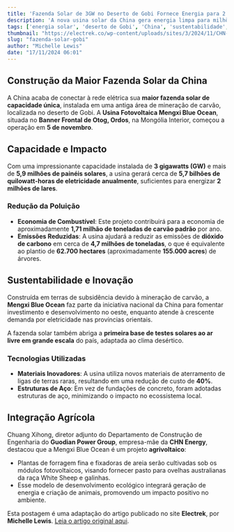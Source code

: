 ```yaml
---
title: 'Fazenda Solar de 3GW no Deserto de Gobi Fornece Energia para 2 Milhões'
description: 'A nova usina solar da China gera energia limpa para milhões de lares, reduzindo emissões.'
tags: ['energia solar', 'deserto de Gobi', 'China', 'sustentabilidade', 'meio ambiente']
thumbnail: "https://electrek.co/wp-content/uploads/sites/3/2024/11/CHN-Energy-Gobi-solar-farm.jpg?quality=82&strip=all&w=1200"
slug: "fazenda-solar-gobi"
author: "Michelle Lewis"
date: "17/11/2024 06:01"
---
```


## Construção da Maior Fazenda Solar da China

A China acaba de conectar à rede elétrica sua **maior fazenda solar de capacidade única**, instalada em uma antiga área de mineração de carvão, localizada no deserto de Gobi. A **Usina Fotovoltaica Mengxi Blue Ocean**, situada no **Banner Frontal de Otog, Ordos**, na Mongólia Interior, começou a operação em **5 de novembro**.

## Capacidade e Impacto

Com uma impressionante capacidade instalada de **3 gigawatts (GW)** e mais de **5,9 milhões de painéis solares**, a usina gerará cerca de **5,7 bilhões de quilowatt-horas de eletricidade anualmente**, suficientes para energizar **2 milhões de lares**.

### Redução da Poluição

- **Economia de Combustível**: Este projeto contribuirá para a economia de aproximadamente **1,71 milhão de toneladas de carvão padrão** por ano.
- **Emissões Reduzidas**: A usina ajudará a reduzir as emissões de **dióxido de carbono** em cerca de **4,7 milhões de toneladas**, o que é equivalente ao plantio de **62.700 hectares** (aproximadamente **155.000 acres**) de árvores.

## Sustentabilidade e Inovação

Construída em terras de subsidência devido à mineração de carvão, a **Mengxi Blue Ocean** faz parte da iniciativa nacional da China para fomentar investimento e desenvolvimento no oeste, enquanto atende à crescente demanda por eletricidade nas províncias orientais.

A fazenda solar também abriga a **primeira base de testes solares ao ar livre em grande escala** do país, adaptada ao clima desértico.

### Tecnologias Utilizadas

- **Materiais Inovadores**: A usina utiliza novos materiais de aterramento de ligas de terras raras, resultando em uma redução de custo de **40%**.
- **Estruturas de Aço**: Em vez de fundações de concreto, foram adotadas estruturas de aço, minimizando o impacto no ecossistema local.

## Integração Agrícola

Chuang Xihong, diretor adjunto do Departamento de Construção de Engenharia do **Guodian Power Group**, empresa-mãe da **CHN Energy**, destacou que a Mengxi Blue Ocean é um projeto **agrivoltaico**:
- Plantas de forragem fina e fixadoras de areia serão cultivadas sob os módulos fotovoltaicos, visando fornecer pasto para ovelhas australianas da raça White Sheep e galinhas.
- Esse modelo de desenvolvimento ecológico integrará geração de energia e criação de animais, promovendo um impacto positivo no ambiente.

Esta postagem é uma adaptação do artigo publicado no site **Electrek**, por **Michelle Lewis**.  [Leia o artigo original aqui](https://electrek.co/2024/11/16/china-3gw-gobi-desert-solar-farm-can-power-2m-households/).